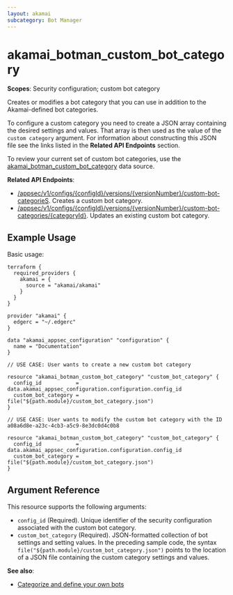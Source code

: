 ```yaml
---
layout: akamai
subcategory: Bot Manager
---
```


# akamai_botman_custom_bot_category

**Scopes**: Security configuration; custom bot category

Creates or modifies a bot category that you can use in addition to the Akamai-defined bot categories. 

To configure a custom category you need to create a JSON array containing the desired settings and values. That array is then used as the value of the `custom category` argument. For information about constructing this JSON file see the links listed in the **Related API Endpoints** section.

To review your current set of custom bot categories, use the [akamai_botman_custom_bot_category](../data-sources/akamai_botman_custom_bot_category) data source.

**Related API Endpoints**:

- [/appsec/v1/configs/{configId}/versions/{versionNumber}/custom-bot-categorieS](https://techdocs.akamai.com/bot-manager/reference/post-custom-bot-category). Creates a custom bot category.
- [/appsec/v1/configs/{configId}/versions/{versionNumber}/custom-bot-categories/{categoryId}](https://techdocs.akamai.com/bot-manager/reference/put-custom-bot-category). Updates an existing custom bot category.

## Example Usage

Basic usage:

```
terraform {
  required_providers {
    akamai = {
      source = "akamai/akamai"
    }
  }
}

provider "akamai" {
  edgerc = "~/.edgerc"
}

data "akamai_appsec_configuration" "configuration" {
  name = "Documentation"
}

// USE CASE: User wants to create a new custom bot category

resource "akamai_botman_custom_bot_category" "custom_bot_category" {
  config_id           = data.akamai_appsec_configuration.configuration.config_id
  custom_bot_category = file("${path.module}/custom_bot_category.json")
}

// USE CASE: User wants to modify the custom bot category with the ID a08a6d8e-a23c-4cb3-a5c9-8e3dc0d4c0b8

resource "akamai_botman_custom_bot_category" "custom_bot_category" {
  config_id           = data.akamai_appsec_configuration.configuration.config_id
  custom_bot_category = file("${path.module}/custom_bot_category.json")
}
```

## Argument Reference

This resource supports the following arguments:

- `config_id` (Required). Unique identifier of the security configuration associated with the custom bot category.
- `custom_bot_category` (Required). JSON-formatted collection of bot settings and setting values.  In the preceding sample code, the syntax `file("${path.module}/custom_bot_category.json")` points to the location of a JSON file containing the custom category settings and values.

**See also**:

- [Categorize and define your own bots](https://techdocs.akamai.com/bot-manager/docs/categorize-define-own-bots)
